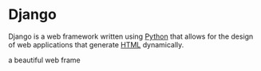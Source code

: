 # DjangoDjango is a web framework written using [Python](/wiki/Python) that allows for the design of web applications that generate [HTML](/wiki/HTML) dynamically.a beautiful web frame